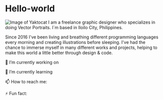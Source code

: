 # Hello-world
![Image of Yaktocat](https://octodex.github.com/images/yaktocat.png)
I am a freelance graphic designer who specializes in doing Vector Portraits. I´m based in Iloilo City, Philippines.

Since 2016 I've been living and breathing different programming languages every morning and creating illustrations before sleeping. 
I've had the chance to immerse myself in many different works and projects, helping to make this world a little better through design & code.

🔭 I’m currently working on 

🌱 I’m currently learning 

📫 How to reach me:

⚡ Fun fact:


<!--
**ayrrajane/ayrrajane** is a ✨ _special_ ✨ repository because its `README.md` (this file) appears on your GitHub profile.

Here are some ideas to get you started:

- 🔭 I’m currently working on ...
- 🌱 I’m currently learning ...
- 👯 I’m looking to collaborate on ...
- 🤔 I’m looking for help with ...
- 💬 Ask me about ...
- 📫 How to reach me: ...
- 😄 Pronouns: ...
- ⚡ Fun fact: ...
-->
